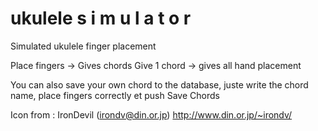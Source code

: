 # ukulele  s i m u l a t o r

Simulated ukulele finger placement

Place fingers -> Gives chords
Give 1 chord -> gives all hand placement

You can also save your own chord to the database, juste write the chord name, place fingers correctly et push Save Chords


Icon from : 
IronDevil (irondv@din.or.jp)
http://www.din.or.jp/~irondv/